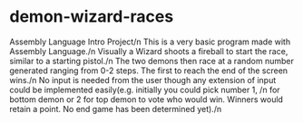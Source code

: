# demon-wizard-races
Assembly Language Intro Project/n
This is a very basic program made with Assembly Language./n
Visually a Wizard shoots a fireball to start the race, similar to a starting pistol./n
The two demons then race at a random number generated ranging from 0-2 steps. The first to reach the end of the screen wins./n
No input is needed from the user though any extension of input could be implemented easily(e.g. initially you could pick number 1, /n
for bottom demon or 2 for top demon to vote who would win. Winners would retain a point. No end game has been determined yet)./n
